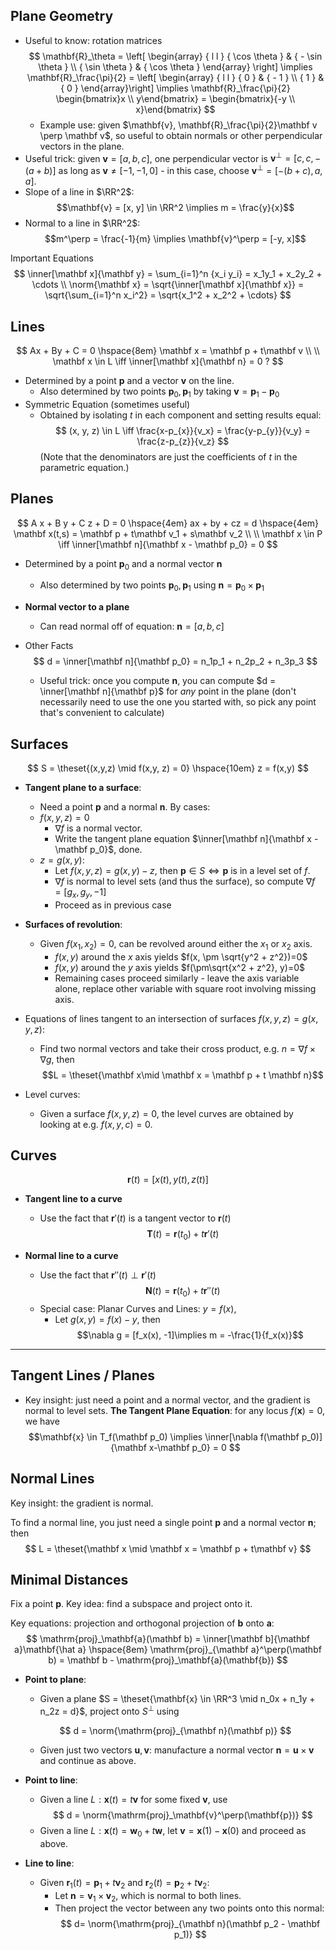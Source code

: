 ## Plane Geometry
- Useful to know: rotation matrices
 	$$
	\mathbf{R}_\theta = \left[ \begin{array} { l l } { \cos \theta } & { - \sin \theta } \\ { \sin \theta } & { \cos \theta } \end{array} \right] \implies \mathbf{R}_\frac{\pi}{2} = \left[ \begin{array} { l l } { 0 } & { - 1 } \\ { 1 } & { 0 } \end{array}\right] \implies \mathbf{R}_\frac{\pi}{2} \begin{bmatrix}x \\ y\end{bmatrix} = \begin{bmatrix}{-y \\ x}\end{bmatrix}
	$$
	- Example use: given $\mathbf{v}, \mathbf{R}_\frac{\pi}{2}\mathbf v \perp \mathbf v$, so useful to obtain normals or other perpendicular vectors in the plane.
- Useful trick: given $\mathbf v = [a,b,c]$, one perpendicular vector is $\mathbf v^\perp = [c,c, -(a+b)]$ as long as $\mathbf v \neq [-1,-1,0]$ - in this case, choose $\mathbf v^\perp = [-(b+c), a, a]$.
- Slope of a line in $\RR^2$: $$\mathbf{v} = [x, y] \in \RR^2 \implies  m = \frac{y}{x}$$
- Normal to a line in $\RR^2$: $$m^\perp = \frac{-1}{m} \implies \mathbf{v}^\perp = [-y, x]$$

Important Equations
$$
\inner[\mathbf x]{\mathbf y} = \sum_{i=1}^n {x_i y_i} = x_1y_1 + x_2y_2 + \cdots \\
\norm{\mathbf x} = \sqrt{\inner[\mathbf x]{\mathbf x}} = \sqrt{\sum_{i=1}^n x_i^2} = \sqrt{x_1^2 + x_2^2 + \cdots}
$$

## Lines
$$
Ax + By + C = 0
\hspace{8em}
\mathbf x = \mathbf p + t\mathbf v \\ \\
\mathbf x \in L \iff \inner[\mathbf x]{\mathbf n} = 0 ?
$$

- Determined by a point $\mathbf p$ and a vector $\mathbf v$ on the line.
	- Also determined by two points $\mathbf p_0, \mathbf p_1$ by taking $\mathbf v = \mathbf p_1 - \mathbf p_0$
- Symmetric Equation (sometimes useful)
	- Obtained by isolating $t$ in each component and setting results equal:
$$
(x, y, z) \in L \iff \frac{x-p_{x}}{v_x} = \frac{y-p_{y}}{v_y} = \frac{z-p_{z}}{v_z}
$$
	(Note that the denominators are just the coefficients of $t$ in the parametric equation.)

## Planes
$$
A x + B y + C z + D = 0
\hspace{4em}
ax + by + cz = d
\hspace{4em}
\mathbf x(t,s) = \mathbf p + t\mathbf v_1 + s\mathbf v_2 \\ \\
\mathbf x \in P \iff \inner[\mathbf n]{\mathbf x - \mathbf p_0} = 0
$$

- Determined by a point $\mathbf p_0$ and a normal vector $\mathbf n$
	- Also determined by two points $\mathbf p_0, \mathbf p_1$ using $\mathbf n = \mathbf p_0 \times \mathbf p_1$

- **Normal vector to a plane**
	- Can read normal off of equation: $\mathbf n = [a,b,c]$

- Other Facts
	$$
	d =  \inner[\mathbf n]{\mathbf p_0} = n_1p_1 + n_2p_2 + n_3p_3
	$$

	- Useful trick: once you compute $\mathbf n$, you can compute $d = \inner[\mathbf n]{\mathbf p}$ for _any_ point in the plane (don't necessarily need to use the one you started with, so pick any point that's convenient to calculate)

## Surfaces
$$
S = \theset{(x,y,z) \mid f(x,y, z) = 0} \hspace{10em} z = f(x,y)
$$
- **Tangent plane to a surface**:
	- Need a point $\mathbf{p}$ and a normal $\mathbf{n}$. By cases:
	- $f(x,y, z) = 0$
		- $\nabla f$ is a normal vector.
		- Write the tangent plane equation $\inner[\mathbf n]{\mathbf x - \mathbf p_0}$, done.
	- $z = g(x,y)$:
		- Let $f(x, y, z) = g(x,y) - z$, then $\mathbf p \in S \iff \mathbf p$ is in a level set of $f$.
		- $\nabla f$ is normal to level sets (and thus the surface), so compute $\nabla f = [g_x, g_y, -1]$
		- Proceed as in previous case


- **Surfaces of revolution**:
	- Given $f(x_1 ,x_2) = 0$, can be revolved around either the $x_1$ or $x_2$ axis.
		- $f(x,y)$ around the $x$ axis yields $f(x, \pm \sqrt{y^2 + z^2})=0$
		- $f(x,y)$ around the $y$ axis yields $f(\pm\sqrt{x^2 + z^2}, y)=0$
		- Remaining cases proceed similarly - leave the axis variable alone, replace other variable with square root involving missing axis.

- Equations of lines tangent to an intersection of surfaces $f(x,y,z) = g(x,y,z)$:
	- Find two normal vectors and take their cross product, e.g. $n = \nabla f \times \nabla g$, then
	$$L = \theset{\mathbf x\mid \mathbf x = \mathbf p + t \mathbf n}$$

- Level curves:
	- Given a surface $f(x,y,z) = 0$, the level curves are obtained by looking at e.g. $f(x,y,c) = 0$.

## Curves
$$
\mathbf r(t) = [x(t), y(t), z(t)]
$$

- **Tangent line to a curve**
	- Use the fact that $\mathbf r'(t)$ is a tangent vector to $\mathbf r(t)$
$$
\mathbf T(t) = \mathbf r(t_0) + t\mathbf{r}'(t)
$$

- **Normal line to a curve**
	- Use the fact that $\mathbf{r}''(t) \perp \mathbf{r}'(t)$
$$
\mathbf N(t) = \mathbf r(t_0) + t \mathbf r''(t)
$$
	- Special case: Planar Curves and Lines: $y = f(x)$,
		- Let $g(x, y) = f(x) - y$, then
		$$\nabla g = [f_x(x), -1]\implies m = -\frac{1}{f_x(x)}$$



---

## Tangent Lines / Planes
- Key insight: just need a point and a normal vector, and the gradient is normal to level sets.
**The Tangent Plane Equation**: for any locus $f(\mathbf x) = 0$, we have
$$\mathbf{x} \in T_f(\mathbf p_0) \implies \inner[\nabla f(\mathbf p_0)]{\mathbf x-\mathbf p_0} = 0 $$


## Normal Lines
Key insight: the gradient is normal.

To find a normal line, you just need a single point $\mathbf{p}$ and a normal vector $\mathbf n$; then $$
L = \theset{\mathbf x \mid \mathbf x = \mathbf p + t\mathbf v}
$$



## Minimal Distances
Fix a point $\mathbf p$. Key idea: find a subspace and project onto it.

Key equations: projection and orthogonal projection of $\mathbf b$ onto $\mathbf a$:
	$$
	\mathrm{proj}_\mathbf{a}(\mathbf b) = \inner[\mathbf b]{\mathbf a}\mathbf{\hat a}
	\hspace{8em}
	\mathrm{proj}_{\mathbf a}^\perp(\mathbf b) = \mathbf b - \mathrm{proj}_\mathbf{a}(\mathbf{b})
	$$

- **Point to plane**:
	- Given a plane $S = \theset{\mathbf{x} \in \RR^3 \mid n_0x + n_1y + n_2z = d}$, project onto $S^\perp$ using

	$$
	d = \norm{\mathrm{proj}_{\mathbf n}(\mathbf p)}
	$$

	- Given just two vectors $\mathbf u, \mathbf v$: manufacture a normal vector $\mathbf n = \mathbf u \times \mathbf v$ and continue as above.

- **Point to line**:

	- Given a line $L: \mathbf x(t) = t\mathbf v$ for some fixed $\mathbf v$, use
	$$
	d = \norm{\mathrm{proj}_\mathbf{v}^\perp(\mathbf{p})}
	$$
	- Given a line $L: \mathbf x(t) = \mathbf w_0 + t\mathbf w$, let $\mathbf v = \mathbf x(1) - \mathbf x(0)$ and proceed as above.

- **Line to line**:
	- Given $\mathbf{r}_1(t) = \mathbf p_1 + t\mathbf v_2$ and $\mathbf{r}_2(t) = \mathbf p_2 + t\mathbf v_2$:
		- Let $\mathbf n = \mathbf v_1 \times \mathbf v_2$, which is normal to both lines.
		- Then project the vector between any two points onto this normal:
	$$
	d= \norm{\mathrm{proj}_{\mathbf n}(\mathbf p_2 - \mathbf p_1)}
	$$

